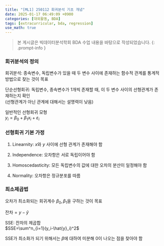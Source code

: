 ```yaml
---
title: "[ML1] 250112 회귀분석 기초 개념"
date: 2025-01-17 06:49:09 +0900
categories: [대외활동, BDA]
tags: [extracurricular, bda, regression]
use_math: true
---
```

> 본 게시글은 빅데이터분석학회 BDA 수업 내용을 바탕으로 작성되었습니다.
{: .prompt-info }

### 회귀분석의 정의  
회귀분석: 종속변수, 독립변수가 있을 때 두 변수 사이에 존재하는 함수적 관계를 통계적 방법으로 찾는 것이 목표

단순선형회귀: 독립변수, 종속변수가 1개씩 존재할 때, 이 두 변수 사이의 선형관계가 존재하는지 확인  
(선형관계가 아닌 관계에 대해서는 설명력이 낮음)

일반적인 선형회귀 모형  
$y_i=\beta_0+\beta_1x_i+\varepsilon_i$

### 선형회귀 기본 가정  

1. Linearnity: $x$와 $y$ 사이에 선형 관계가 존재해야 함
2. Independence: 오차항은 서로 독립이어야 함

3. Homoscedasticity: 모든 독립변수의 값에 대한 오차의 분산이 일정해야 함

4. Normality: 오차항은 정규분포를 따름

### 최소제곱법
오차가 최소화되는 회귀계수 $\beta_0, \beta_1$을 구하는 것이 목표

잔차$=y-\hat{y}$

SSE: 잔차의 제곱합  
$SSE=\sum^n_{i=1}(y_i-\hat{y}_i)^2$

SSE가 최소화가 되기 위해서는 $\beta$에 대하여 미분해 0이 나오는 점을 찾아야 함